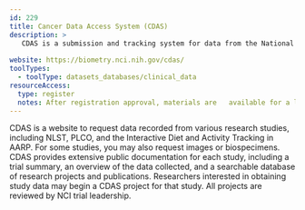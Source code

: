 ```yaml
---
id: 229
title: Cancer Data Access System (CDAS)
description: >
   CDAS is a submission and tracking system for data from the National Lung Screening Trial (NLST), the Prostate, Lung, Colorectal and Ovarian (PLCO) Cancer Screening Trial, and the Interactive Diet and Activity Tracking in AARP.
  
website: https://biometry.nci.nih.gov/cdas/
toolTypes:
  - toolType: datasets_databases/clinical_data
resourceAccess:
  type: register
  notes: After registration approval, materials are   available for a limited time. 
---
```

CDAS is a website to request data recorded from various research studies, including NLST, PLCO, and the Interactive Diet and Activity Tracking in AARP. For some studies, you may also request images or biospecimens.
CDAS provides extensive public documentation for each study, including a trial summary, an overview of the data collected, and a searchable database of research projects and publications.
Researchers interested in obtaining study data may begin a CDAS project for that study. All projects are reviewed by NCI trial leadership.